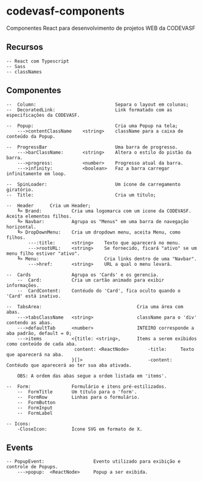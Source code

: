 # codevasf-components
Componentes React para desenvolvimento de projetos WEB da CODEVASF

## Recursos
    -- React com Typescript 
    -- Sass 
    -- classNames

## Componentes
    --  Column:                             Separa o layout em colunas;
    --  DecoratedLink:                      Link formatado com as especificações da CODEVASF.
   
    --  Popup:                              Cria uma Popup na tela;
        --->contentClassName    <string>    className para a caixa de conteúdo da Popup.
    
    --  ProgressBar                         Uma barra de progresso.
        --->barClassName:       <string>    Altera o estilo do pistão da barra.
        --->progress:           <number>    Progresso atual da barra.
        --->infinity:           <boolean>   Faz a barra carregar infinitamente em loop.
    
    --  SpinLoader:                         Um ícone de carregamento giratório.
    --  Title:                              Cria um título;
    
    --  Header      Cria um Header;
        ╚> Brand:           Cria uma logomarca com um icone da CODEVASF. Aceita elementos filhos.
        ╚> Navbar:          Agrupa os "Menus" em uma barra de navegação horizontal.
        ╚> DropDownMenu:    Cria um dropdown menu, aceita Menu, como filhos.
            ---:title:      <string>    Texto que aparecerá no menu.
            --->rootURL:    <string>    Se fornecido, ficará "ativo" se um menu filho estiver "ativo".
        ╚> Menu:                        Cria links dentro de uma "Navbar".
            --->href:       <string>    URL a qual o menu levará.

    --  Cards               Agrupa os 'Cards' e os gerencia.
        --  Card:           Cria um cartão animado para exibir informações.  
        --  CardContent:    Contéudo do 'Card', fica oculto quando o 'Card' está inativo.
    
    --  TabsArea:                                   Cria uma área com abas.
        --->tabsClassName   <string>                className para o 'div' contendo as abas.
        --->defaultTab      <number>                INTEIRO corresponde a aba padrão, default = 0;
        --->items           <{title: <string>,      Items a serem exibidos como conteúdo de cada aba.
                             content: <ReactNode>       -title:     Texto que aparecerá na aba.
                            }[]>                        -content:   Contéudo que aparecerá ao ter sua aba ativada.
        
        OBS: A ordem das abas segue a ordem listada em 'items'.
    
    --  Form:               Formulário e itens pré-estilizados.
        --  FormTitle       Um título para o 'form'.
        --  FormRow         Linhas para o formulário.    
        --  FormButton
        --  FormInput
        --  FormLabel     
    
    -- Icons:
        -CloseIcon:         Ícone SVG em formato de X.

## Events
    -- PopupEvent:                  Evento utilizado para exibição e controle de Popups.
        --->popup:  <ReactNode>     Popup a ser exibida. 
 